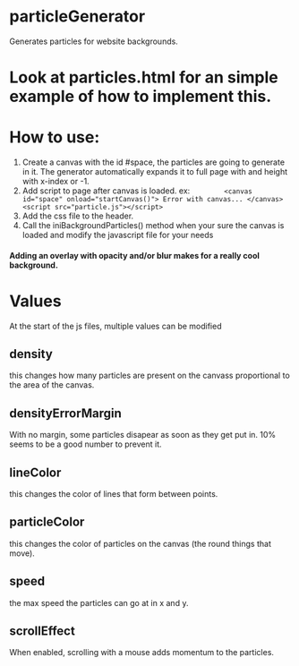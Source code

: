 # particleGenerator
Generates particles for website backgrounds.

# Look at particles.html for an simple example of how to implement this.
# How to use:
1. Create a canvas with the id #space, the particles are going to generate in it. The generator automatically expands it to full page with and height with x-index or -1. 
2. Add script to page after canvas is loaded. ex:
`        <canvas id="space" onload="startCanvas()">
            Error with canvas...
        </canvas>
        <script src="particle.js"></script>`
3. Add the css file to the header.
4. Call the iniBackgroundParticles() method when your sure the canvas is loaded and modify the javascript file for your needs

#### Adding an overlay with opacity and/or blur makes for a really cool background. 

# Values
At the start of the js files, multiple values can be modified
## density
this changes how many particles are present on the canvass proportional to the area of the canvas.
## densityErrorMargin
With no margin, some particles disapear as soon as they get put in. 10% seems to be a good number to prevent it.
## lineColor
this changes the color of lines that form between points.
## particleColor
this changes the color of particles on the canvas (the round things that move).
## speed
the max speed the particles can go at in x and y. 
## scrollEffect
When enabled, scrolling with a mouse adds momentum to the particles. 
